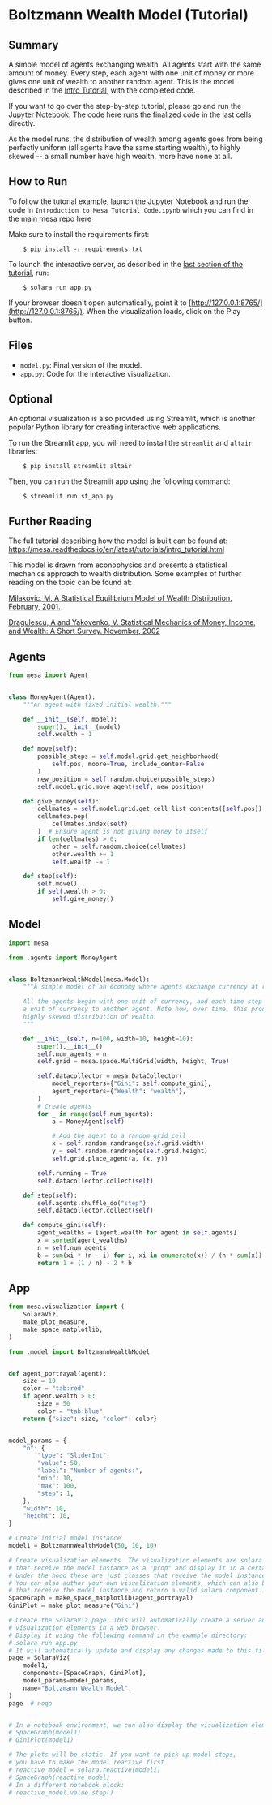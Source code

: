 
# Boltzmann Wealth Model (Tutorial)

## Summary

A simple model of agents exchanging wealth. All agents start with the same amount of money. Every step, each agent with one unit of money or more gives one unit of wealth to another random agent. This is the model described in the [Intro Tutorial](https://mesa.readthedocs.io/en/latest/tutorials/intro_tutorial.html), with the completed code.

If you want to go over the step-by-step tutorial, please go and run the [Jupyter Notebook](https://github.com/projectmesa/mesa/blob/main/docs/tutorials/intro_tutorial.ipynb). The code here runs the finalized code in the last cells directly.

As the model runs, the distribution of wealth among agents goes from being perfectly uniform (all agents have the same starting wealth), to highly skewed -- a small number have high wealth, more have none at all.

## How to Run

To follow the tutorial example, launch the Jupyter Notebook and run the code in ``Introduction to Mesa Tutorial Code.ipynb`` which you can find in the main mesa repo [here](https://github.com/projectmesa/mesa/blob/main/docs/tutorials/intro_tutorial.ipynb)

Make sure to install the requirements first:

```
    $ pip install -r requirements.txt
```

To launch the interactive server, as described in the [last section of the tutorial](https://mesa.readthedocs.io/en/latest/tutorials/intro_tutorial.html#adding-visualization), run:

```
    $ solara run app.py
```

If your browser doesn't open automatically, point it to [http://127.0.0.1:8765/](http://127.0.0.1:8765/). When the visualization loads, click on the Play button.


## Files

* ``model.py``: Final version of the model.
* ``app.py``: Code for the interactive visualization.

## Optional

An optional visualization is also provided using Streamlit, which is another popular Python library for creating interactive web applications.

To run the Streamlit app, you will need to install the `streamlit` and `altair` libraries:

```
    $ pip install streamlit altair
```

Then, you can run the Streamlit app using the following command:

```
    $ streamlit run st_app.py
```

## Further Reading

The full tutorial describing how the model is built can be found at:
https://mesa.readthedocs.io/en/latest/tutorials/intro_tutorial.html

This model is drawn from econophysics and presents a statistical mechanics approach to wealth distribution. Some examples of further reading on the topic can be found at:

[Milakovic, M. A Statistical Equilibrium Model of Wealth Distribution. February, 2001.](https://editorialexpress.com/cgi-bin/conference/download.cgi?db_name=SCE2001&paper_id=214)

[Dragulescu, A and Yakovenko, V. Statistical Mechanics of Money, Income, and Wealth: A Short Survey. November, 2002](http://arxiv.org/pdf/cond-mat/0211175v1.pdf)


## Agents

```python
from mesa import Agent


class MoneyAgent(Agent):
    """An agent with fixed initial wealth."""

    def __init__(self, model):
        super().__init__(model)
        self.wealth = 1

    def move(self):
        possible_steps = self.model.grid.get_neighborhood(
            self.pos, moore=True, include_center=False
        )
        new_position = self.random.choice(possible_steps)
        self.model.grid.move_agent(self, new_position)

    def give_money(self):
        cellmates = self.model.grid.get_cell_list_contents([self.pos])
        cellmates.pop(
            cellmates.index(self)
        )  # Ensure agent is not giving money to itself
        if len(cellmates) > 0:
            other = self.random.choice(cellmates)
            other.wealth += 1
            self.wealth -= 1

    def step(self):
        self.move()
        if self.wealth > 0:
            self.give_money()

```


## Model

```python
import mesa

from .agents import MoneyAgent


class BoltzmannWealthModel(mesa.Model):
    """A simple model of an economy where agents exchange currency at random.

    All the agents begin with one unit of currency, and each time step can give
    a unit of currency to another agent. Note how, over time, this produces a
    highly skewed distribution of wealth.
    """

    def __init__(self, n=100, width=10, height=10):
        super().__init__()
        self.num_agents = n
        self.grid = mesa.space.MultiGrid(width, height, True)

        self.datacollector = mesa.DataCollector(
            model_reporters={"Gini": self.compute_gini},
            agent_reporters={"Wealth": "wealth"},
        )
        # Create agents
        for _ in range(self.num_agents):
            a = MoneyAgent(self)

            # Add the agent to a random grid cell
            x = self.random.randrange(self.grid.width)
            y = self.random.randrange(self.grid.height)
            self.grid.place_agent(a, (x, y))

        self.running = True
        self.datacollector.collect(self)

    def step(self):
        self.agents.shuffle_do("step")
        self.datacollector.collect(self)

    def compute_gini(self):
        agent_wealths = [agent.wealth for agent in self.agents]
        x = sorted(agent_wealths)
        n = self.num_agents
        b = sum(xi * (n - i) for i, xi in enumerate(x)) / (n * sum(x))
        return 1 + (1 / n) - 2 * b

```


## App

```python
from mesa.visualization import (
    SolaraViz,
    make_plot_measure,
    make_space_matplotlib,
)

from .model import BoltzmannWealthModel


def agent_portrayal(agent):
    size = 10
    color = "tab:red"
    if agent.wealth > 0:
        size = 50
        color = "tab:blue"
    return {"size": size, "color": color}


model_params = {
    "n": {
        "type": "SliderInt",
        "value": 50,
        "label": "Number of agents:",
        "min": 10,
        "max": 100,
        "step": 1,
    },
    "width": 10,
    "height": 10,
}

# Create initial model instance
model1 = BoltzmannWealthModel(50, 10, 10)

# Create visualization elements. The visualization elements are solara components
# that receive the model instance as a "prop" and display it in a certain way.
# Under the hood these are just classes that receive the model instance.
# You can also author your own visualization elements, which can also be functions
# that receive the model instance and return a valid solara component.
SpaceGraph = make_space_matplotlib(agent_portrayal)
GiniPlot = make_plot_measure("Gini")

# Create the SolaraViz page. This will automatically create a server and display the
# visualization elements in a web browser.
# Display it using the following command in the example directory:
# solara run app.py
# It will automatically update and display any changes made to this file
page = SolaraViz(
    model1,
    components=[SpaceGraph, GiniPlot],
    model_params=model_params,
    name="Boltzmann Wealth Model",
)
page  # noqa


# In a notebook environment, we can also display the visualization elements directly
# SpaceGraph(model1)
# GiniPlot(model1)

# The plots will be static. If you want to pick up model steps,
# you have to make the model reactive first
# reactive_model = solara.reactive(model1)
# SpaceGraph(reactive_model)
# In a different notebook block:
# reactive_model.value.step()

```